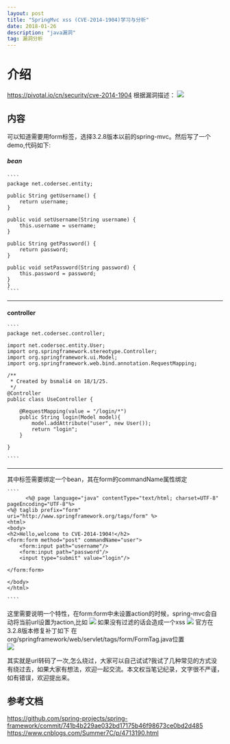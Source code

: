 ```yaml
---
layout: post  
title: "SpringMvc xss (CVE-2014-1904)学习与分析"  
date: 2018-01-26  
description: "java漏洞"  
tag: 漏洞分析
---
```

#  介绍  
https://pivotal.io/cn/security/cve-2014-1904
根据漏洞描述：
![](http://pic.findbugs.top/18-1-26/49585520.jpg)
##  内容
可以知道需要用form标签，选择3.2.8版本以前的spring-mvc。然后写了一个demo,代码如下:
#####  bean

    ````
    package net.codersec.entity;

    public String getUsername() {
        return username;
    }

    public void setUsername(String username) {
        this.username = username;
    }

    public String getPassword() {
        return password;
    }

    public void setPassword(String password) {
        this.password = password;
    }
	}
    ````
    
------------------------------------
####  controller
    ````
    package net.codersec.controller;

	import net.codersec.entity.User;
	import org.springframework.stereotype.Controller;
	import org.springframework.ui.Model;
	import org.springframework.web.bind.annotation.RequestMapping;
	
	/**
	 * Created by bsmali4 on 18/1/25.
	 */
	@Controller
	public class UseController {
	
	    @RequestMapping(value = "/login/*")
	    public String login(Model model){
	        model.addAttribute("user", new User());
	        return "login";
	    }
	
	}
    
    ````
    
---------------------------------

其中标签需要绑定一个bean，其在form的commandName属性绑定
    
    ````
		  <%@ page language="java" contentType="text/html; charset=UTF-8" pageEncoding="UTF-8"%>
	<%@ taglib prefix="form" uri="http://www.springframework.org/tags/form" %>
	<html>
	<body>
	<h2>Hello,welcome to CVE-2014-1904!</h2>
	<form:form method="post" commandName="user">
	    <form:input path="username"/>
	    <form:input path="password"/>
	    <input type="submit" value="login"/>
	
	</form:form>
	
	</body>
	</html>
    
    ````
    
这里需要说明一个特性，在form:form中未设置action的时候，spring-mvc会自动将当前url设置为action,比如
  ![](http://pic.findbugs.top/18-1-26/23484082.jpg)
  如果没有过滤的话会造成一个xss
  ![](http://pic.findbugs.top/18-1-26/81087668.jpg)
  官方在3.2.8版本修复补丁如下
在org/springframework/web/servlet/tags/form/FormTag.java位置  
![](http://pic.findbugs.top/18-1-26/82118108.jpg)  

其实就是url转码了一次,怎么绕过，大家可以自己试试?我试了几种常见的方式没有绕过去，如果大家有想法，欢迎一起交流。本文权当笔记纪录，文字很不严谨，如有错误，欢迎提出来。

##  参考文档
https://github.com/spring-projects/spring-framework/commit/741b4b229ae032bd17175b46f98673ce0bd2d485
https://www.cnblogs.com/Summer7C/p/4713190.html
